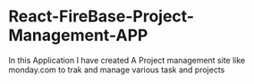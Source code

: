 # React-FireBase-Project-Management-APP
In this Application I have created A Project management site like monday.com to trak and manage various task and projects
